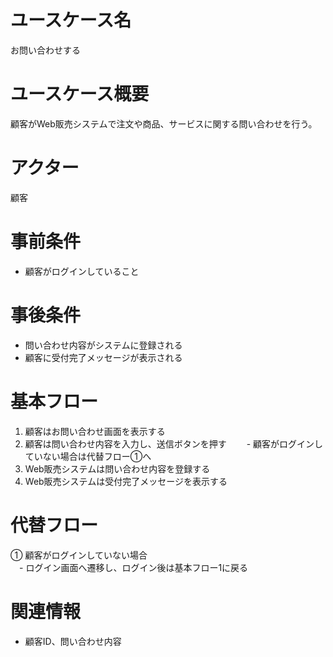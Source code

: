 # ユースケース名
お問い合わせする

# ユースケース概要
顧客がWeb販売システムで注文や商品、サービスに関する問い合わせを行う。

# アクター
顧客

# 事前条件
- 顧客がログインしていること

# 事後条件
- 問い合わせ内容がシステムに登録される
- 顧客に受付完了メッセージが表示される

# 基本フロー
1. 顧客はお問い合わせ画面を表示する
2. 顧客は問い合わせ内容を入力し、送信ボタンを押す
　　- 顧客がログインしていない場合は代替フロー①へ
3. Web販売システムは問い合わせ内容を登録する
4. Web販売システムは受付完了メッセージを表示する

# 代替フロー
① 顧客がログインしていない場合  
　- ログイン画面へ遷移し、ログイン後は基本フロー1に戻る

# 関連情報
- 顧客ID、問い合わせ内容

